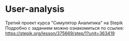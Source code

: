 # User-analysis
Третий проект курса "Симулятор Аналитика" на Stepik  
Подробно с заданием можно ознакомиться по ссылке:  
https://stepik.org/lesson/375669/step/1?unit=363419  
